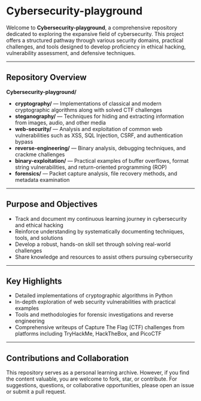 # Cybersecurity-playground

Welcome to **Cybersecurity-playground**, a comprehensive repository dedicated to exploring the expansive field of cybersecurity. This project offers a structured pathway through various security domains, practical challenges, and tools designed to develop proficiency in ethical hacking, vulnerability assessment, and defensive techniques.

---

## Repository Overview

**Cybersecurity-playground/**

* **cryptography/** — Implementations of classical and modern cryptographic algorithms along with solved CTF challenges
* **steganography/** — Techniques for hiding and extracting information from images, audio, and other media
* **web-security/** — Analysis and exploitation of common web vulnerabilities such as XSS, SQL Injection, CSRF, and authentication bypass
* **reverse-engineering/** — Binary analysis, debugging techniques, and crackme challenges
* **binary-exploitation/** — Practical examples of buffer overflows, format string vulnerabilities, and return-oriented programming (ROP)
* **forensics/** — Packet capture analysis, file recovery methods, and metadata examination

---

## Purpose and Objectives

* Track and document my continuous learning journey in cybersecurity and ethical hacking
* Reinforce understanding by systematically documenting techniques, tools, and solutions
* Develop a robust, hands-on skill set through solving real-world challenges
* Share knowledge and resources to assist others pursuing cybersecurity

---

## Key Highlights

* Detailed implementations of cryptographic algorithms in Python
* In-depth exploration of web security vulnerabilities with practical examples
* Tools and methodologies for forensic investigations and reverse engineering
* Comprehensive writeups of Capture The Flag (CTF) challenges from platforms including TryHackMe, HackTheBox, and PicoCTF

---

## Contributions and Collaboration

This repository serves as a personal learning archive. However, if you find the content valuable, you are welcome to fork, star, or contribute. For suggestions, questions, or collaborative opportunities, please open an issue or submit a pull request.

